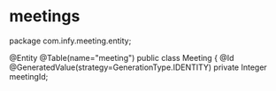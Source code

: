 # meetings
package com.infy.meeting.entity;

@Entity
@Table(name="meeting")
public class Meeting {
  @Id
  @GeneratedValue(strategy=GenerationType.IDENTITY)
  private Integer meetingId;
  
  

